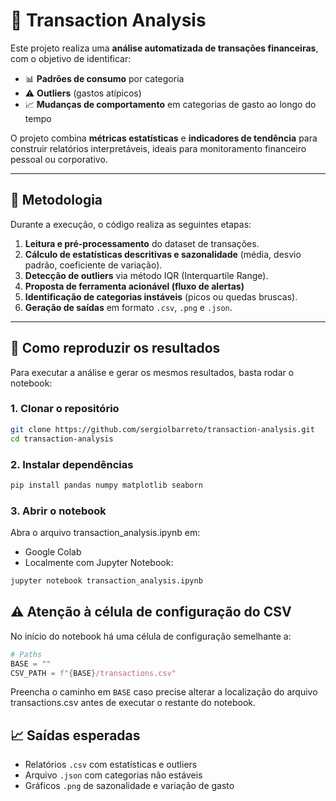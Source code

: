 # 🧾 Transaction Analysis

Este projeto realiza uma **análise automatizada de transações financeiras**, com o objetivo de identificar:

- 📊 **Padrões de consumo** por categoria  
- ⚠️ **Outliers** (gastos atípicos)  
- 📈 **Mudanças de comportamento** em categorias de gasto ao longo do tempo  

O projeto combina **métricas estatísticas** e **indicadores de tendência** para construir relatórios interpretáveis, ideais para monitoramento financeiro pessoal ou corporativo.

---

## 🧠 Metodologia

Durante a execução, o código realiza as seguintes etapas:

1. **Leitura e pré-processamento** do dataset de transações.  
2. **Cálculo de estatísticas descritivas e sazonalidade** (média, desvio padrão, coeficiente de variação).  
3. **Detecção de outliers** via método IQR (Interquartile Range).  
4. **Proposta de ferramenta acionável (fluxo de alertas)** 
5. **Identificação de categorias instáveis** (picos ou quedas bruscas).  
6. **Geração de saídas** em formato `.csv`, `.png` e `.json`.

---

## 🚀 Como reproduzir os resultados

Para executar a análise e gerar os mesmos resultados, basta rodar o notebook:

### 1. Clonar o repositório
```bash
git clone https://github.com/sergiolbarreto/transaction-analysis.git
cd transaction-analysis
```
### 2. Instalar dependências
```bash
pip install pandas numpy matplotlib seaborn
```
### 3. Abrir o notebook
Abra o arquivo transaction_analysis.ipynb em:
* Google Colab
* Localmente com Jupyter Notebook:
```bash
jupyter notebook transaction_analysis.ipynb
```

## ⚠️ Atenção à célula de configuração do CSV

No início do notebook há uma célula de configuração semelhante a:

```python
# Paths
BASE = ""
CSV_PATH = f"{BASE}/transactions.csv"
```
Preencha o caminho em `BASE` caso precise alterar a localização do arquivo transactions.csv antes de executar o restante do notebook.

## 📈 Saídas esperadas

- Relatórios `.csv` com estatísticas e outliers  
- Arquivo `.json` com categorias não estáveis  
- Gráficos `.png` de sazonalidade e variação de gasto

